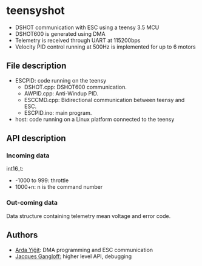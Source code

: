 # teensyshot
- DSHOT communication with ESC using a teensy 3.5 MCU
- DSHOT600 is generated using DMA
- Telemetry is received through UART at 115200bps
- Velocity PID control running at 500Hz is implemented for up to 6 motors
## File description
- ESCPID: code running on the teensy
	- DSHOT.cpp: DSHOT600 communication.
	- AWPID.cpp: Anti-Windup PID.
	- ESCCMD.cpp: Bidirectional communication between teensy and ESC.
	- ESCPID.ino: main program.
- host: code running on a Linux platform connected to the teensy
## API description
### Incoming data
int16_t:
- -1000 to 999: throttle
- 1000+n: n is the command number
### Out-coming data
Data structure containing telemetry mean voltage and error code. 
## Authors
- [Arda Yiğit](mailto:arda.yigit@unistra.fr): DMA programming and ESC communication
- [Jacques Gangloff:](mailto:jacques.gangloff@unistra.fr) higher level API, debugging
